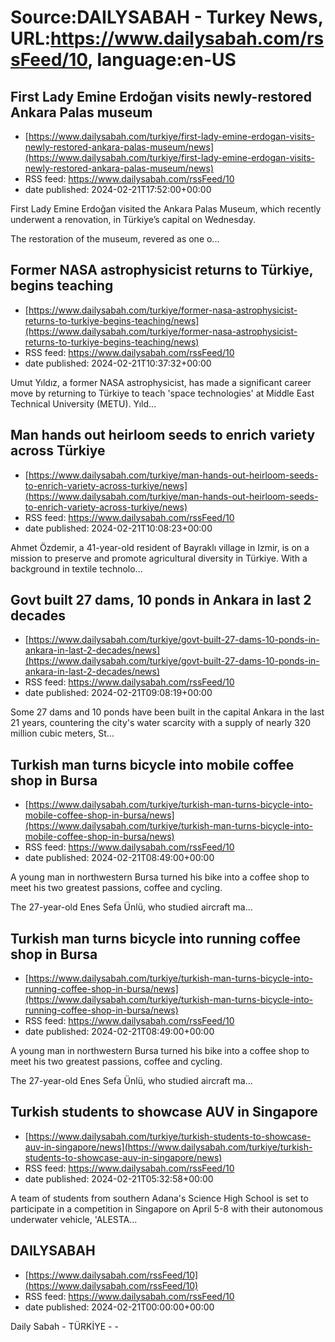 # Source:DAILYSABAH - Turkey News, URL:https://www.dailysabah.com/rssFeed/10, language:en-US

## First Lady Emine Erdoğan visits newly-restored Ankara Palas museum
 - [https://www.dailysabah.com/turkiye/first-lady-emine-erdogan-visits-newly-restored-ankara-palas-museum/news](https://www.dailysabah.com/turkiye/first-lady-emine-erdogan-visits-newly-restored-ankara-palas-museum/news)
 - RSS feed: https://www.dailysabah.com/rssFeed/10
 - date published: 2024-02-21T17:52:00+00:00

First Lady Emine Erdoğan visited the Ankara Palas Museum, which recently underwent a renovation, in Türkiye’s capital on Wednesday.

The restoration of the museum, revered as one o...

## Former NASA astrophysicist returns to Türkiye, begins teaching
 - [https://www.dailysabah.com/turkiye/former-nasa-astrophysicist-returns-to-turkiye-begins-teaching/news](https://www.dailysabah.com/turkiye/former-nasa-astrophysicist-returns-to-turkiye-begins-teaching/news)
 - RSS feed: https://www.dailysabah.com/rssFeed/10
 - date published: 2024-02-21T10:37:32+00:00

Umut Yıldız, a former NASA astrophysicist, has made a significant career move by returning to Türkiye to teach 'space technologies' at Middle East Technical University (METU). Yıld...

## Man hands out heirloom seeds to enrich variety across Türkiye
 - [https://www.dailysabah.com/turkiye/man-hands-out-heirloom-seeds-to-enrich-variety-across-turkiye/news](https://www.dailysabah.com/turkiye/man-hands-out-heirloom-seeds-to-enrich-variety-across-turkiye/news)
 - RSS feed: https://www.dailysabah.com/rssFeed/10
 - date published: 2024-02-21T10:08:23+00:00

Ahmet Özdemir, a 41-year-old resident of Bayraklı village in Izmir, is on a mission to preserve and promote agricultural diversity in Türkiye. With a background in textile technolo...

## Govt built 27 dams, 10 ponds in Ankara in last 2 decades
 - [https://www.dailysabah.com/turkiye/govt-built-27-dams-10-ponds-in-ankara-in-last-2-decades/news](https://www.dailysabah.com/turkiye/govt-built-27-dams-10-ponds-in-ankara-in-last-2-decades/news)
 - RSS feed: https://www.dailysabah.com/rssFeed/10
 - date published: 2024-02-21T09:08:19+00:00

Some 27 dams and 10 ponds have been built in the capital Ankara in the last 21 years, countering the city's water scarcity with a supply of nearly 320 million cubic meters, St...

## Turkish man turns bicycle into mobile coffee shop in Bursa
 - [https://www.dailysabah.com/turkiye/turkish-man-turns-bicycle-into-mobile-coffee-shop-in-bursa/news](https://www.dailysabah.com/turkiye/turkish-man-turns-bicycle-into-mobile-coffee-shop-in-bursa/news)
 - RSS feed: https://www.dailysabah.com/rssFeed/10
 - date published: 2024-02-21T08:49:00+00:00

A young man in northwestern Bursa turned his bike into a coffee shop to meet his two greatest passions, coffee and cycling.

The 27-year-old Enes Sefa Ünlü, who studied aircraft ma...

## Turkish man turns bicycle into running coffee shop in Bursa
 - [https://www.dailysabah.com/turkiye/turkish-man-turns-bicycle-into-running-coffee-shop-in-bursa/news](https://www.dailysabah.com/turkiye/turkish-man-turns-bicycle-into-running-coffee-shop-in-bursa/news)
 - RSS feed: https://www.dailysabah.com/rssFeed/10
 - date published: 2024-02-21T08:49:00+00:00

A young man in northwestern Bursa turned his bike into a coffee shop to meet his two greatest passions, coffee and cycling.

The 27-year-old Enes Sefa Ünlü, who studied aircraft ma...

## Turkish students to showcase AUV in Singapore
 - [https://www.dailysabah.com/turkiye/turkish-students-to-showcase-auv-in-singapore/news](https://www.dailysabah.com/turkiye/turkish-students-to-showcase-auv-in-singapore/news)
 - RSS feed: https://www.dailysabah.com/rssFeed/10
 - date published: 2024-02-21T05:32:58+00:00

A team of students from southern Adana's Science High School is set to participate in a competition in Singapore on April 5-8 with their autonomous underwater vehicle, 'ALESTA...

## DAILYSABAH
 - [https://www.dailysabah.com/rssFeed/10](https://www.dailysabah.com/rssFeed/10)
 - RSS feed: https://www.dailysabah.com/rssFeed/10
 - date published: 2024-02-21T00:00:00+00:00

Daily Sabah  - TÜRKİYE -  -

